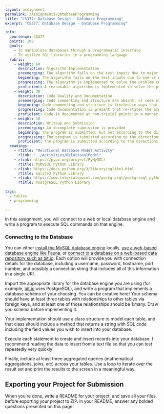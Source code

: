 ```yaml
---
layout: assignment
permalink: /Assignments/DatabaseProgramming
title: "CS377: Database Design - Database Programming"
excerpt: "CS377: Database Design - Database Programming"

info:
  coursenum: CS377
  points: 100
  goals:
    - To manipulate databases through a programmatic interface
    - To utilize SQL libraries in a programming language
  rubric:
    - weight: 60
      description: Algorithm Implementation
      preemerging: The algorithm fails on the test inputs due to major issues, or the program fails to compile and/or run
      beginning: The algorithm fails on the test inputs due to one or more minor issues
      progressing: The algorithm is implemented to solve the problem correctly according to given test inputs, but would fail if executed in a general case due to a minor issue or omission in the algorithm design or implementation
      proficient: A reasonable algorithm is implemented to solve the problem which correctly solves the problem according to the given test inputs, and would be reasonably expected to solve the problem in the general case
    - weight: 30
      description: Code Quality and Documentation
      preemerging: Code commenting and structure are absent, or code structure departs significantly from best practice, and/or the code departs significantly from the style guide
      beginning: Code commenting and structure is limited in ways that reduce the readability of the program, and/or there are minor departures from the style guide
      progressing: Code documentation is present that re-states the explicit code definitions, and/or code is written that mostly adheres to the style guide
      proficient: Code is documented at non-trivial points in a manner that enhances the readability of the program, and code is written according to the style guide
    - weight: 10
      description: Writeup and Submission
      preemerging: An incomplete submission is provided
      beginning: The program is submitted, but not according to the directions in one or more ways (for example, because it is lacking a readme writeup or missing answers to written questions)
      progressing: The program is submitted according to the directions with a minor omission or correction needed, including a readme writeup describing the solution and answering nearly all questions posed in the instructions
      proficient: The program is submitted according to the directions, including a readme writeup describing the solution and answering all questions posed in the instructions
  readings:
    - rtitle: "Relational Database Model Activity"
      rlink: "../Activities/RelationalModel" 
    - rlink: https://pypi.org/project/PyMySQL/
      rtitle: PyMySQL Python Library
    - rlink: https://docs.python.org/3/library/sqlite3.html
      rtitle: Sqlite3 Python Library
    - rlink: https://www.tutorialspoint.com/postgresql/postgresql_python.htm
      rtitle: PostgreSQL Python Library
      
tags:
  - tables
  - programming
  
---
```


In this assignment, you will connect to a web or local database engine and write a program to execute SQL commands on that engine.

### Connecting to the Database

You can either [install the MySQL database engine](https://dev.mysql.com/doc/mysql-installation-excerpt/5.7/en/) locally, [use a web-based database engine like Fauna](https://fauna.com/), or [connect to a database on a web-based data repository such as bit.io](https://bit.io/).  Each option will provide you with connection details for the database, including a username, password, hostname, port number, and possibly a connection string that includes all of this information in a single URI. 

Import the appropriate library for the database engine you are using (for example, [bit.io](https://bit.io) uses PostgreSQL), and write a program that implements a database schema of your choosing.  You can be creative here!  Your schema should have at least three tables with relationships to other tables via foreign keys, and at least one of those relationships should be 1:many.  Draw you schema before implementing it.

Your implementation should use a class structure to model each table, and that class should include a method that returns a string with SQL code including the field values you wish to insert into your database.  

Execute each statement to create and insert records into your database.  I recommend reading the data to insert from a text file so that you can test repeatedly very quickly!

Finally, include at least three aggregated queries (mathematical aggregations, joins, *etc*) across your tables.  Use a loop to iterate over the result set and print the results to the screen in a meaningful way.

## Exporting your Project for Submission

When you're done, write a README for your project, and save all your files, before exporting your project to ZIP.  In your README, answer any bolded questions presented on this page.  